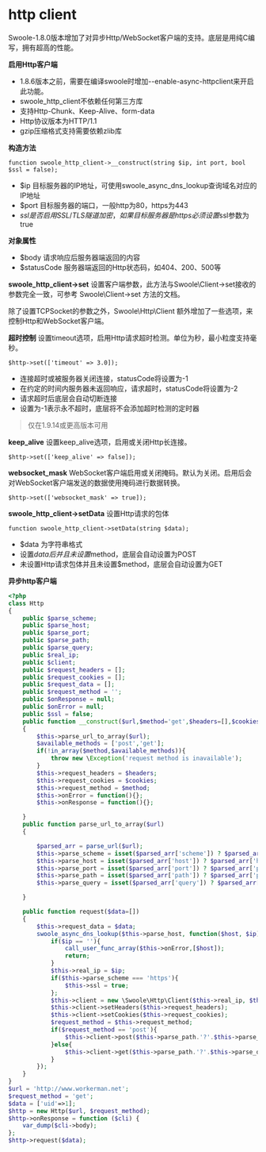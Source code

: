 # http client 
Swoole-1.8.0版本增加了对异步Http/WebSocket客户端的支持。底层是用纯C编写，拥有超高的性能。

**启用Http客户端**
* 1.8.6版本之前，需要在编译swoole时增加--enable-async-httpclient来开启此功能。
* swoole_http_client不依赖任何第三方库
* 支持Http-Chunk、Keep-Alive、form-data
* Http协议版本为HTTP/1.1
* gzip压缩格式支持需要依赖zlib库

**构造方法**
~~~
function swoole_http_client->__construct(string $ip, int port, bool $ssl = false);
~~~
* $ip 目标服务器的IP地址，可使用swoole_async_dns_lookup查询域名对应的IP地址
* $port 目标服务器的端口，一般http为80，https为443
* $ssl 是否启用SSL/TLS隧道加密，如果目标服务器是https必须设置$ssl参数为true

**对象属性**
* $body 请求响应后服务器端返回的内容
* $statusCode 服务器端返回的Http状态码，如404、200、500等

**swoole_http_client->set**
设置客户端参数，此方法与Swoole\Client->set接收的参数完全一致，可参考 Swoole\Client->set 方法的文档。

除了设置TCPSocket的参数之外，Swoole\Http\Client 额外增加了一些选项，来控制Http和WebSocket客户端。

**超时控制**
设置timeout选项，启用Http请求超时检测。单位为秒，最小粒度支持毫秒。

~~~
$http->set(['timeout' => 3.0]);
~~~
* 连接超时或被服务器关闭连接，statusCode将设置为-1
* 在约定的时间内服务器未返回响应，请求超时，statusCode将设置为-2
* 请求超时后底层会自动切断连接
* 设置为-1表示永不超时，底层将不会添加超时检测的定时器

>仅在1.9.14或更高版本可用

**keep_alive**
设置keep_alive选项，启用或关闭Http长连接。


~~~
$http->set(['keep_alive' => false]);
~~~
**websocket_mask**
WebSocket客户端启用或关闭掩码。默认为关闭。启用后会对WebSocket客户端发送的数据使用掩码进行数据转换。

~~~
$http->set(['websocket_mask' => true]);
~~~
**swoole_http_client->setData**
设置Http请求的包体

~~~
function swoole_http_client->setData(string $data);
~~~
* $data 为字符串格式
* 设置$data后并且未设置$method，底层会自动设置为POST
* 未设置Http请求包体并且未设置$method，底层会自动设置为GET

**异步http客户端**
```php
<?php
class Http
{
    public $parse_scheme;
    public $parse_host;
    public $parse_port;
    public $parse_path;
    public $parse_query;
    public $real_ip;
    public $client;
    public $request_headers = [];
    public $request_cookies = [];
    public $request_data = [];
    public $request_method = '';
    public $onResponse = null;
    public $onError = null;
    public $ssl = false;
    public function __construct($url,$method='get',$headers=[],$cookies=[])
    {
        $this->parse_url_to_array($url);
        $available_methods = ['post','get'];
        if(!in_array($method,$available_methods)){
            throw new \Exception('request method is inavailable');
        }
        $this->request_headers = $headers;
        $this->request_cookies = $cookies;
        $this->request_method = $method;
        $this->onError = function(){};
        $this->onResponse = function(){};

    }
    public function parse_url_to_array($url)
    {

        $parsed_arr = parse_url($url);
        $this->parse_scheme = isset($parsed_arr['scheme']) ? $parsed_arr['scheme'] : 'http';
        $this->parse_host = isset($parsed_arr['host']) ? $parsed_arr['host'] : '127.0.0.1';
        $this->parse_port = isset($parsed_arr['port']) ? $parsed_arr['port'] : $this->parse_scheme == 'https'?'443':'80';
        $this->parse_path = isset($parsed_arr['path']) ? $parsed_arr['path'] : '/';
        $this->parse_query = isset($parsed_arr['query']) ? $parsed_arr['query'] : '';

    }

    public function request($data=[])
    {
        $this->request_data = $data;
        swoole_async_dns_lookup($this->parse_host, function($host, $ip){
            if($ip == ''){
                call_user_func_array($this->onError,[$host]);
                return;
            }
            $this->real_ip = $ip;
            if($this->parse_scheme === 'https'){
                $this->ssl = true;
            };
            $this->client = new \Swoole\Http\Client($this->real_ip, $this->parse_port,$this->ssl);
            $this->client->setHeaders($this->request_headers);
            $this->client->setCookies($this->request_cookies);
            $request_method = $this->request_method;
            if($request_method == 'post'){
                $this->client->post($this->parse_path.'?'.$this->parse_query,$this->request_data,$this->onResponse);
            }else{
                $this->client->get($this->parse_path.'?'.$this->parse_query,$this->onResponse);
            }
        });
    }
}
$url = 'http://www.workerman.net';
$request_method = 'get';
$data = ['uid'=>1];
$http = new Http($url, $request_method);
$http->onResponse = function ($cli) {
    var_dump($cli->body);
};
$http->request($data);
```